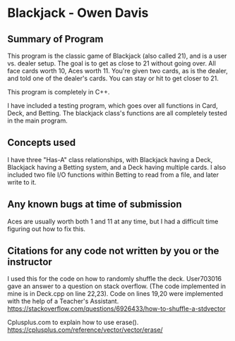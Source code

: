 # Blackjack - Owen Davis
## Summary of Program
This program is the classic game of Blackjack (also called 21), and is
a user vs. dealer setup. The goal is to get as 
close to 21 without going over. All face cards worth 10, Aces worth 11. 
You're given two cards, as is the dealer, and told one of the dealer's cards. 
You can stay or hit to get closer to 21. 

This program is completely in C++.

I have included a testing program, which goes over all functions in Card, Deck, and Betting.
The blackjack class's functions are all completely tested in the main program.

## Concepts used
I have three "Has-A" class relationships, with Blackjack having a Deck, Blackjack having a Betting system, 
and a Deck having multiple cards. I also included two file I/O functions within Betting to read from a file, 
and later write to it.

## Any known bugs at time of submission
Aces are usually worth both 1 and 11 at any time, but I had a 
difficult time figuring out how to fix this.

## Citations for any code not written by you or the instructor
I used this for the code on how to randomly shuffle the deck. 
User703016 gave an answer to a question on stack overflow. 
(The code implemented in mine is in Deck.cpp on line 22,23). 
Code on lines 19,20 were implemented with the help of a Teacher's Assistant.
https://stackoverflow.com/questions/6926433/how-to-shuffle-a-stdvector

Cplusplus.com to explain how to use erase().
https://cplusplus.com/reference/vector/vector/erase/
